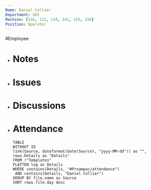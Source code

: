 ```yaml
---
Name: Daniel Collier
Department: SOS
Machine: [126, 132, 134, 142, 155, 156]
Position: Operator
---
```

#Employee
- # Notes
- # Issues
- # Discussions
- # Attendance
  
  ```dataview
  TABLE
  WITHOUT ID
  link(Source, dateformat(date(Source), "yyyy-MM-dd")) as "",
  rows.Details as "Details"
  FROM !"Templates"
  FLATTEN log as Details
  WHERE contains(Details, "#Proampac/attendance")
   AND contains(Details, "Daniel Collier")
  GROUP BY file.name as Source
  SORT rows.file.day desc
  ```